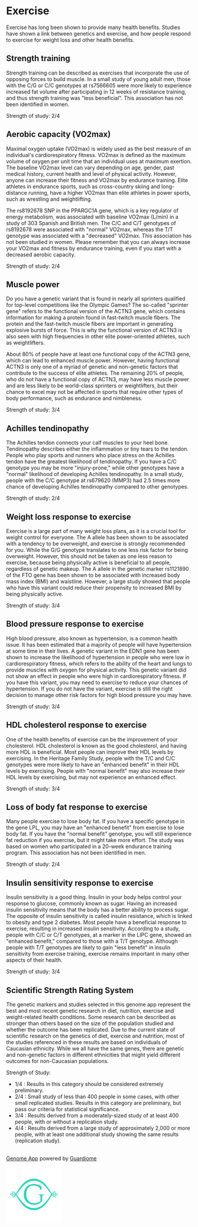 # Exercise

Exercise has long been shown to provide many health benefits. Studies have shown a link between genetics and exercise, and how people respond to exercise for weight loss and other health benefits.

## Strength training

Strength training can be described as exercises that incorporate the use of opposing forces to build muscle. In a small study of young adult men, those with the C/G or C/C genotypes at rs7566605 were more likely to experience increased fat volume after participating in 12 weeks of resistance training, and thus strength training was "less beneficial". This association has not been identified in women.

Strength of study: 2/4

## Aerobic capacity (VO2max)

Maximal oxygen uptake (VO2max) is widely used as the best measure of an individual's cardiorespiratory fitness. VO2max is defined as the maximum volume of oxygen per unit time that an individual uses at maximum exertion. The baseline VO2max level can vary depending on age, gender, past medical history, current health and level of physical activity. However, anyone can increase their fitness and VO2max by endurance training. Elite athletes in endurance sports, such as cross-country skiing and long-distance running, have a higher VO2max than elite athletes in power sports, such as wrestling and weightlifting.

The rs8192678 SNP in the PPARGC1A gene, which is a key regulator of energy metabolism, was associated with baseline VO2max (L/min) in a study of 303 Spanish and British men. The C/C and C/T genotypes of rs8192678 were associated with "normal" VO2max, whereas the T/T genotype was associated with a "decreased" VO2max. This association has not been studied in women. Please remember that you can always increase your VO2max and fitness by endurance training, even if you start with a decreased aerobic capacity.

Strength of study: 2/4

## Muscle power

Do you have a genetic variant that is found in nearly all sprinters qualified for top-level competitions like the Olympic Games? The so-called "sprinter gene" refers to the functional version of the ACTN3 gene, which contains information for making a protein found in fast-twitch muscle fibers. The protein and the fast-twitch muscle fibers are important in generating explosive bursts of force. This is why the functional version of ACTN3 is also seen with high frequencies in other elite power-oriented athletes, such as weightlifters.

About 80% of people have at least one functional copy of the ACTN3 gene, which can lead to enhanced muscle power. However, having functional ACTN3 is only one of a myriad of genetic and non-genetic factors that contribute to the success of elite athletes. The remaining 20% of people, who do not have a functional copy of ACTN3, may have less muscle power and are less likely to be world-class sprinters or weightlifters, but their chance to excel may not be affected in sports that require other types of body performance, such as endurance and nimbleness.

Strength of study: 3/4

## Achilles tendinopathy

The Achilles tendon connects your calf muscles to your heel bone. Tendinopathy describes either the inflammation or tiny tears to the tendon. People who play sports and runners who place stress on the Achilles tendon have the greatest likelihood of tendinopathy. If you have a C/C genotype you may be more "injury-prone," while other genotypes have a "normal" likelihood of developing Achilles tendinopathy. In a small study, people with the C/C genotype at rs679620 (MMP3) had 2.5 times more chance of developing Achilles tendinopathy compared to other genotypes.

Strength of study: 2/4

## Weight loss response to exercise

Exercise is a large part of many weight loss plans, as it is a crucial tool for weight control for everyone. The A allele has been shown to be associated with a tendency to be overweight, and exercise is strongly recommended for you. While the G/G genotype translates to one less risk factor for being overweight. However, this should not be taken as one less reason to exercise, because being physically active is beneficial to all people, regardless of genetic makeup. The A allele in the genetic marker rs1121890 of the FTO gene has been shown to be associated with increased body mass index (BMI) and waistline. However, a large study showed that people who have this variant could reduce their propensity to increased BMI by being physically active.

Strength of study: 3/4

## Blood pressure response to exercise

High blood pressure, also known as hypertension, is a common health issue. It has been estimated that a majority of people will have hypertension at some time in their lives. A genetic variant in the EDN1 gene has been shown to increase the likelihood of hypertension in people who were low in cardiorespiratory fitness, which refers to the ability of the heart and lungs to provide muscles with oxygen for physical activity. This genetic variant did not show an effect in people who were high in cardiorespiratory fitness. If you have this variant, you may need to exercise to reduce your chances of hypertension. If you do not have the variant, exercise is still the right decision to manage other risk factors for high blood pressure you may have.

Strength of study: 3/4

## HDL cholesterol response to exercise

One of the health benefits of exercise can be the improvement of your cholesterol. HDL cholesterol is known as the good cholesterol, and having more HDL is beneficial. Most people can improve their HDL levels by exercising. In the Heritage Family Study, people with the T/C and C/C genotypes were more likely to have an "enhanced benefit" in their HDL levels by exercising. People with "normal benefit" may also increase their HDL levels by exercising, but may not experience an enhanced effect.

Strength of study: 3/4

## Loss of body fat response to exercise

Many people exercise to lose body fat. If you have a specific genotype in the gene LPL, you may have an "enhanced benefit" from exercise to lose body fat. If you have the "normal benefit" genotype, you will still experience fat reduction if you exercise, but it might take more effort. The study was based on women who participated in a 20-week endurance training program. This association has not been identified in men.

Strength of study: 2/4

## Insulin sensitivity response to exercise

Insulin sensitivity is a good thing. Insulin in your body helps control your response to glucose, commonly known as sugar. Having an increased insulin sensitivity means that the body has a better ability to process sugar. The opposite of insulin sensitivity is called insulin resistance, which is linked to obesity and type 2 diabetes. Most people have a beneficial response to exercise, resulting in increased insulin sensitivity. According to a study, people with C/C or C/T genotypes, at a marker in the LIPC gene, showed an "enhanced benefit," compared to those with a T/T genotype. Although people with T/T genotypes are likely to gain "less benefit" in insulin sensitivity from exercise training, exercise remains important in many other aspects of their health.

Strength of study: 3/4

## Scientific Strength Rating System

The genetic markers and studies selected in this genome app represent the best and most recent genetic research in diet, nutrition, exercise and weight-related health conditions. Some research can be described as stronger than others based on the size of the population studied and whether the outcome has been replicated. Due to the current state of scientific research on the genetics of diet, exercise and nutrition, most of the studies referenced in these results are based on individuals of Caucasian ethnicity. While we all have the same genes, there are genetic and non-genetic factors in different ethnicities that might yield different outcomes for non-Caucasian populations.

Strength of Study:
 * 1/4 : Results in this category should be considered extremely preliminary.
 * 2/4 : Small study of less than 400 people in some cases, with other small replicated studies. Results in this category are preliminary, but pass our criteria for statistical significance.
 * 3/4 : Results derived from a moderately-sized study of at least 400 people, with or without a replication study.
 * 4/4 : Results derived from a large study of approximately 2,000 or more people, with at least one additional study showing the same results (replication study).
<br><br>

[Genome App](https://www.guardiome.com/genome-apps-index/) powered by [Guardiome](https://www.guardiome.com/)
<div>
    <img src="media/guardiome-logo.png" width=150 height=150>
</div>
